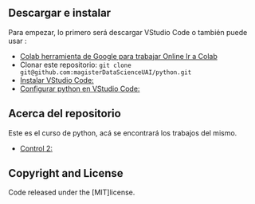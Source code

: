 ## Descargar e instalar

Para empezar, lo primero será descargar VStudio Code o también puede usar :
* [Colab herramienta de Google para trabajar Online Ir a Colab](https://colab.research.google.com/)
* Clonar este repositorio: `git clone git@github.com:magisterDataScienceUAI/python.git`
* [Instalar VStudio Code: ](https://code.visualstudio.com/)
* [Configurar python en VStudio Code: ](https://code.visualstudio.com/docs/languages/python)


## Acerca del repositorio

Este es el curso de python, acá se encontrará los trabajos del mismo. 

* [Control 2: ](https://code.visualstudio.com/docs/languages/python)

## Copyright and License

Code released under the [MIT]license.
